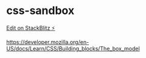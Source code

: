 # css-sandbox

[Edit on StackBlitz ⚡️](https://stackblitz.com/edit/css-sandbox)  

https://developer.mozilla.org/en-US/docs/Learn/CSS/Building_blocks/The_box_model